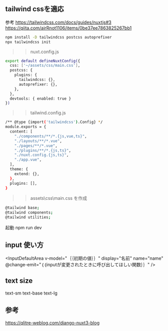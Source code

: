 ## tailwind cssを適応

参考 https://tailwindcss.com/docs/guides/nuxtjs#3
https://qiita.com/airRnot1106/items/0be37ee7863825267bb1

```bash
npm install -D tailwindcss postcss autoprefixer
npx tailwindcss init
```

> > nuxt.config.js

```bash
export default defineNuxtConfig({
  css: ['~/assets/css/main.css'],
  postcss: {
    plugins: {
      tailwindcss: {},
      autoprefixer: {},
    },
  },
  devtools: { enabled: true }
})
```

> > tailwind.config.js

```bash
/** @type {import('tailwindcss').Config} */
module.exports = {
  content: [
    "./components/**/*.{js,vue,ts}",
    "./layouts/**/*.vue",
    "./pages/**/*.vue",
    "./plugins/**/*.{js,ts}",
    "./nuxt.config.{js,ts}",
    "./app.vue",
  ],
  theme: {
    extend: {},
  },
  plugins: [],
}
```

> > assets\css\main.css を作成

```bash
@tailwind base;
@tailwind components;
@tailwind utilities;
```

起動
npm run dev

## input 使い方

<InputDefaultArea
v-model="｛｛初期の値｝｝"
display="名前"
name="name"
@change-emit="｛｛inputが変更されたときに呼び出してほしい関数｝｝"
/>

## text size

text-sm
text-base
text-lg

## 参考

https://qlitre-weblog.com/django-nuxt3-blog
